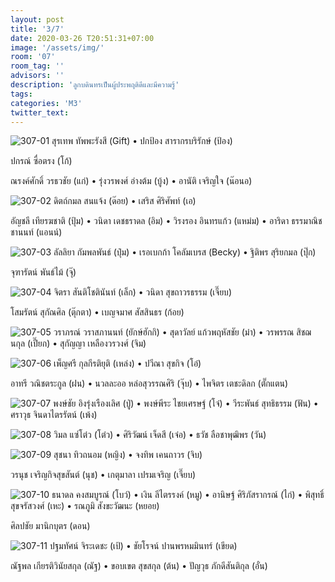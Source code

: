 ```yaml
---
layout: post
title: '3/7'
date: 2020-03-26 T20:51:31+07:00
image: '/assets/img/'
room: '07'
room_tag: ''
advisors: ''
description: 'ลูกบดินทรเป็นผู้ประพฤติดีและมีความรู้'
tags:
categories: 'M3'
twitter_text:
---
```

![307-01](https://res.cloudinary.com/dbruw74ms/image/upload/r_8,c_fit,w_760/v1585154739/307-01_lxyqik.png)
สุรเทพ ทัพพะรังสี (Gift) • ปกป้อง สารากรบริรักษ์ (ป้อง)

ปกรณ์ ซื่อตรง (โก้)

ณรงค์ศักดิ์ วรธวชัย (แก่) • รุ่งวรพงศ์ อ่างต้ม (บู้ง) • อานัติ เจริญใจ (น๊อนอ)

![307-02](https://res.cloudinary.com/dbruw74ms/image/upload/r_8,c_fit,w_760/v1585154736/307-02_fzcxel.png)
ดิตถ์กมล สนแจ้ง (ด๊อย) • เสริส ศิริศัพท์ (เอ)

อัญชลี เทียรฆชาติ (ปุ้ม) • วนิดา เดชธราดล (อิม) • วิรงรอง อินทรแก้ว (แหม่ม) • อาริดา ธรรมาณิชชานนท์ (แอนน์)

![307-03](https://res.cloudinary.com/dbruw74ms/image/upload/r_8,c_fit,w_760/v1585154734/307-03_qvnlpj.png)
ลัลลิยา กัมพลพันธ์ (ปุ๋ม) • เรอเบกก้า โคลัมเบรส (Becky) • ฐิติพร สุริยกมล (ปุ๊ก)

จุฑารัตน์ พันธ์ไม้ (จุ๊)

![307-04](https://res.cloudinary.com/dbruw74ms/image/upload/r_8,c_fit,w_760/v1585234605/307-04_ykl47f.png)
จิตรา สันติโชตินันท์ (เล็ก) • วนิดา สุขถาวรธรรม (เจี๊ยบ)

โสมรัตน์ สุกัณศิล (ตุ๊กตา) • เบญจมาศ สัสสินธร (ก้อย)

![307-05](https://res.cloudinary.com/dbruw74ms/image/upload/r_8,c_fit,w_760/v1585154736/307-05_jh2lei.png)
วราภรณ์ วราสภานนท์ (ยักษ์ฮักกิ) • สุดาวัลย์ แก้วพฤหัสชัย (ม๋า) • วรพรรณ สิชฌนกุล (เปี๊ยก) • สุกัญญา เหลืองวรวงศ์ (จิม)

![307-06](https://res.cloudinary.com/dbruw74ms/image/upload/r_8,c_fit,w_760/v1585154734/307-06_sgwn0d.png)
เพ็ญศรี กุลกีรติยุติ (เหล่ง) • ปวีณา สุขกิจ (โอ๋)

อาทรี วณิชตระกูล (ฝน) • นวลละออ หล่อสุวรรณศิริ (จุ๊บ) • ไพจิตร เตชะดิลก (ตั๊กแตน)

![307-07](https://res.cloudinary.com/dbruw74ms/image/upload/r_8,c_fit,w_760/v1585234605/307-07_c0k5q9.png)
พงษ์ชัย อิงรุ่งเรืองเลิศ (ปู่) • พงษ์พีระ ไชยเศรษฐ์ (โจ๋) • วีระพันธ์ สุทธิธรรม (ฟัน) • ศราวุธ จินดาไตรรัตน์ (เพ้ง)

![307-08](https://res.cloudinary.com/dbruw74ms/image/upload/r_8,c_fit,w_760/v1585154738/307-08_emrfxg.png)
วิมล แซ่โต๋ว (โต๋ว) • ศิริวัฒน์ เจ็ดสี (เจ๋อ) • ธวัช ลือชาพุฒิพร (วัน)

![307-09](https://res.cloudinary.com/dbruw74ms/image/upload/r_8,c_fit,w_760/v1585154740/307-09_lyjh9n.png)
สุชนา ทิวถนอม (หญิง) • จงทิพ เคนถาวร (จิบ)

วรนุช เจริญกิจสุขสันต์ (นุช) • เกตุมาลา เปรมเจริญ (เจี๊ยบ)

![307-10](https://res.cloudinary.com/dbruw74ms/image/upload/r_8,c_fit,w_760/v1585154741/307-10_fhvshx.png)
ธนาดล คงสมบูรณ์ (โบว์) • เงิน ลีไตรรงค์ (หมู) • อานิษฐ์ ศิริภัสรากรณ์ (ไก่) • พิสุทธิ์ สุขจรัสวงศ์ (เหะ) • รณภูมิ สังขะวัฒนะ (หยอย)

ศิลปชัย มานิกบุตร (ดอน)

![307-11](https://res.cloudinary.com/dbruw74ms/image/upload/r_8,c_fit,w_760/v1585154742/307-11_yu7ohk.png)
ปฐมทัศน์ จิระเดชะ (เป้) • ชัยโรจน์ ปานพรหมมินทร์ (เขียด)

ณัฐพล เกียรติวินัยสกุล (ณัฐ) • ขอบเขต สุขสกุล (ต้น) • ปัญวุธ ภักดีสันติกุล (อั๋น)
